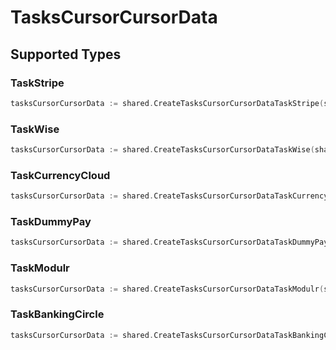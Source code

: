 # TasksCursorCursorData


## Supported Types

### TaskStripe

```go
tasksCursorCursorData := shared.CreateTasksCursorCursorDataTaskStripe(shared.TaskStripe{/* values here */})
```

### TaskWise

```go
tasksCursorCursorData := shared.CreateTasksCursorCursorDataTaskWise(shared.TaskWise{/* values here */})
```

### TaskCurrencyCloud

```go
tasksCursorCursorData := shared.CreateTasksCursorCursorDataTaskCurrencyCloud(shared.TaskCurrencyCloud{/* values here */})
```

### TaskDummyPay

```go
tasksCursorCursorData := shared.CreateTasksCursorCursorDataTaskDummyPay(shared.TaskDummyPay{/* values here */})
```

### TaskModulr

```go
tasksCursorCursorData := shared.CreateTasksCursorCursorDataTaskModulr(shared.TaskModulr{/* values here */})
```

### TaskBankingCircle

```go
tasksCursorCursorData := shared.CreateTasksCursorCursorDataTaskBankingCircle(shared.TaskBankingCircle{/* values here */})
```

